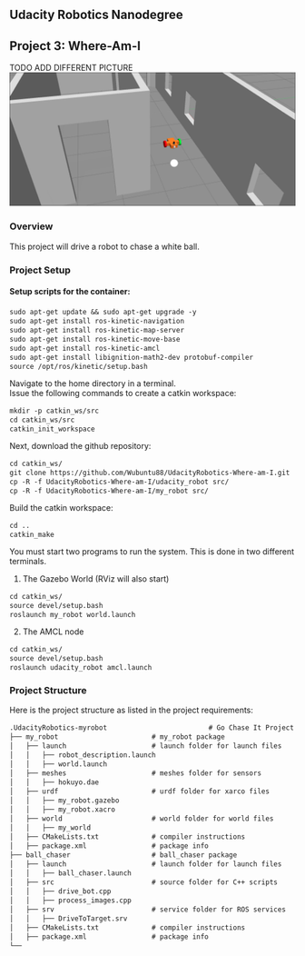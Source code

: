 Udacity Robotics Nanodegree
------------------

Project 3: Where-Am-I
------------------
TODO ADD DIFFERENT PICTURE
![Robot and ball picture](overhead_shot.png)
### Overview
This project will drive a robot to chase a white ball.

### Project Setup

#### Setup scripts for the container:
```
sudo apt-get update && sudo apt-get upgrade -y
sudo apt-get install ros-kinetic-navigation
sudo apt-get install ros-kinetic-map-server
sudo apt-get install ros-kinetic-move-base
sudo apt-get install ros-kinetic-amcl
sudo apt-get install libignition-math2-dev protobuf-compiler
source /opt/ros/kinetic/setup.bash
```

Navigate to the home directory in a terminal.  
Issue the following commands to create a catkin workspace:
```
mkdir -p catkin_ws/src
cd catkin_ws/src
catkin_init_workspace
```

Next, download the github repository:

```
cd catkin_ws/
git clone https://github.com/Wubuntu88/UdacityRobotics-Where-am-I.git
cp -R -f UdacityRobotics-Where-am-I/udacity_robot src/
cp -R -f UdacityRobotics-Where-am-I/my_robot src/
```

Build the catkin workspace:
```
cd ..
catkin_make
```

You must start two programs to run the system.  This is done in two different terminals.
1) The Gazebo World (RViz will also start)
```
cd catkin_ws/
source devel/setup.bash
roslaunch my_robot world.launch
```
2) The AMCL node
```
cd catkin_ws/
source devel/setup.bash
roslaunch udacity_robot amcl.launch
```

### Project Structure
Here is the project structure as listed in the project requirements:
```
.UdacityRobotics-myrobot                         # Go Chase It Project
├── my_robot                       # my_robot package                   
│   ├── launch                     # launch folder for launch files   
│   │   ├── robot_description.launch
│   │   ├── world.launch
│   ├── meshes                     # meshes folder for sensors
│   │   ├── hokuyo.dae
│   ├── urdf                       # urdf folder for xarco files
│   │   ├── my_robot.gazebo
│   │   ├── my_robot.xacro
│   ├── world                      # world folder for world files
│   │   ├── my_world
│   ├── CMakeLists.txt             # compiler instructions
│   ├── package.xml                # package info
├── ball_chaser                    # ball_chaser package                   
│   ├── launch                     # launch folder for launch files   
│   │   ├── ball_chaser.launch
│   ├── src                        # source folder for C++ scripts
│   │   ├── drive_bot.cpp
│   │   ├── process_images.cpp
│   ├── srv                        # service folder for ROS services
│   │   ├── DriveToTarget.srv
│   ├── CMakeLists.txt             # compiler instructions
│   ├── package.xml                # package info                  
└──                      
```